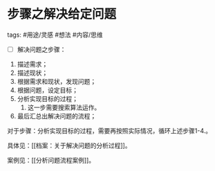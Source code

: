 

# 步骤之解决给定问题

tags: #用途/灵感 #想法 #内容/思维  



- [ ] 解决问题之步骤：
1. 描述需求；
2. 描述现状；
3. 根据需求和现状，发现问题；
4. 根据问题，设定目标；
5. 分析实现目标的过程；
	1. 这一步需要搜索算法运作。
6. 最后汇总出解决问题的流程；

对于步骤：分析实现目标的过程，需要再按照实际情况，循环上述步骤1-4.。


具体见：[[档案：关于解决问题的分析过程]]。

案例见：[[分析问题流程案例]]。



